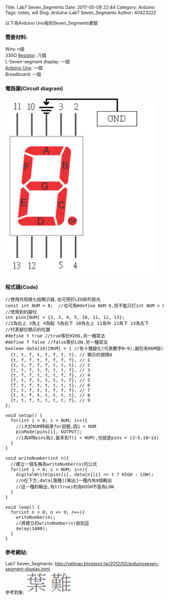 Title: Lab7 Seven_Segments
Date: 2017-05-08 22:44
Category: Arduino
Tags: notes, w8
Slug: Arduino-Lab7 Seven_Segments
Author: 40423222

以下為Arduino Uno板的Seven_Segments實驗

<!-- PELICAN_END_SUMMARY -->

### 需要材料:
Wire: n個<br/>
330Ω <a href="https://40423222.github.io/2017springcd_hw/blog/Arduino-Resistance.html">Resistor</a>: 八個<br/>
L-Seven-segment display: 一個<br/>
<a href="http://coopermaa2nd.blogspot.tw/2011/05/arduino.html">Arduino Uno</a>: 一個<br/>
Breadboard: 一個

### 電路圖(Circuit diagram)

<img src="./../data/Arduino/Lab7 Seven_Segments/Circuit diagram.png" width="480" />

### 程式碼(Code)

<pre class="brush: python">
//使用共陰極七段顯示器,也可用於LED排列發光
const int NUM = 8;  //也可用#define NUM 8,但不能只打int NUM = 8;
//使用到的腳位
int pins[NUM] = {2, 3, 4, 5, 10, 11, 12, 13};
//2為右上 3為上 4為點 5為右下 10為左上 11為中 12為下 13為左下
//代表腳位顯示的位置
#define t true //true等於HIHG,另一種寫法
#define f false //false等於LOW,另一種寫法
boolean data[10][NUM] = { //有十種變化(代表數字0~9),腳位有NUM個(8個輸出)
  {t, t, f, t, t, f, t, t}, // 顯示的號碼0
  {t, f, f, t, f, f, f, f}, // 1
  {t, t, f, f, f, t, t, t}, // 2
  {t, t, f, t, f, t, t, f}, // 3
  {t, f, f, t, t, t, f, f}, // 4
  {f, t, f, t, t, t, t, f}, // 5
  {f, t, f, t, t, t, t, t}, // 6
  {t, t, f, t, t, f, f, f}, // 7
  {t, t, f, t, t, t, t, t}, // 8
  {t, t, f, t, t, t, t, f}, // 9
};

void setup() {                
  for(int i = 0; i < NUM; i++){
    //i大於NUM時結束for迴圈,因i < NUM
    pinMode(pins[i], OUTPUT);
    //i為0時pins為2,最多到7(i < NUM),也就是pins = (2~5,10~13)
  } 
}

void writeNumber(int n){
  //建立一個名稱為writeNumber(n)的公式
  for(int i = 0; i < NUM; i++){
    digitalWrite(pins[i], data[n][i] == t ? HIGH : LOW);
    //n在下方,data[幾種][輸出]一種內有8個輸出
    //這一種的輸出,有t(true)的為HIGH不是為LOW
  }
}

void loop() {
  for(int n = 0; n <= 9; n++){
    writeNumber(n);
    //將建立的writeNumber(n)放到這
    delay(1000);
  }
}
</pre>



### 參考網站:
 Lab7 Seven_Segments:
<a href="http://yehnan.blogspot.tw/2012/02/arduinoseven-segment-display.html">http://yehnan.blogspot.tw/2012/02/arduinoseven-segment-display.html</a><br/>
參考對象:
<img src="./../data/Arduino/參考對象/葉難.png" width="150" />